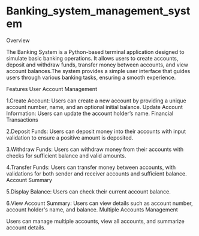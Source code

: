 # Banking_system_management_system

Overview

The Banking System is a Python-based terminal application designed to simulate basic banking operations. It allows users 
to create accounts, deposit and withdraw funds, transfer money between accounts, and view account balances.The system 
provides a simple user interface that guides users through various banking tasks, ensuring a smooth experience.

Features
User Account Management

1.Create Account: Users can create a new account by providing a unique account number, name, and an optional initial balance.
Update Account Information: Users can update the account holder’s name.
Financial Transactions

2.Deposit Funds: Users can deposit money into their accounts with input validation to ensure a positive amount is deposited.

3.Withdraw Funds: Users can withdraw money from their accounts with checks for sufficient balance and valid amounts.

4.Transfer Funds: Users can transfer money between accounts, with validations for both sender and receiver accounts and sufficient balance.
Account Summary


5.Display Balance: Users can check their current account balance.

6.View Account Summary: Users can view details such as account number, account holder's name, and balance.
Multiple Accounts Management

Users can manage multiple accounts, view all accounts, and summarize account details.
